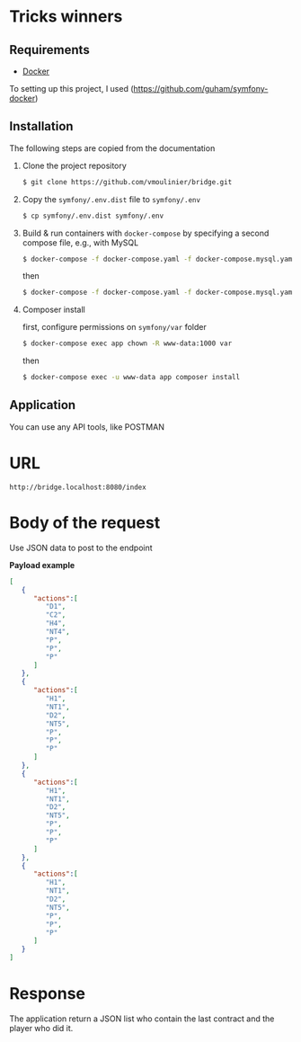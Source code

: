 # Tricks winners

##  Requirements

- [Docker](https://docs.docker.com/engine/installation/)

To setting up this project, I used (https://github.com/guham/symfony-docker)

## Installation

The following steps are copied from the documentation

1. Clone the project repository
    ```bash
    $ git clone https://github.com/vmoulinier/bridge.git
    ```
    
2. Copy the `symfony/.env.dist` file to `symfony/.env`
    ```bash
    $ cp symfony/.env.dist symfony/.env
    ```

3. Build & run containers with `docker-compose` by specifying a second compose file, e.g., with MySQL 
    ```bash
    $ docker-compose -f docker-compose.yaml -f docker-compose.mysql.yaml build
    ```
    then
    ```bash
    $ docker-compose -f docker-compose.yaml -f docker-compose.mysql.yaml up -d
    ```
   
4. Composer install

    first, configure permissions on `symfony/var` folder
    ```bash
    $ docker-compose exec app chown -R www-data:1000 var
    ```
    then
    ```bash
    $ docker-compose exec -u www-data app composer install
    ```

## Application

You can use any API tools, like POSTMAN

# **URL**

`http://bridge.localhost:8080/index`

# **Body of the request**

Use JSON data to post to the endpoint

**Payload example**
```json
[
   {
      "actions":[
         "D1",
         "C2",
         "H4",
         "NT4",
         "P",
         "P",
         "P"
      ]
   },
   {
      "actions":[
         "H1",
         "NT1",
         "D2",
         "NT5",
         "P",
         "P",
         "P"
      ]
   },
   {
      "actions":[
         "H1",
         "NT1",
         "D2",
         "NT5",
         "P",
         "P",
         "P"
      ]
   },
   {
      "actions":[
         "H1",
         "NT1",
         "D2",
         "NT5",
         "P",
         "P",
         "P"
      ]
   }
]
```

# **Response**

The application return a JSON list who contain the last contract and the player who did it.
